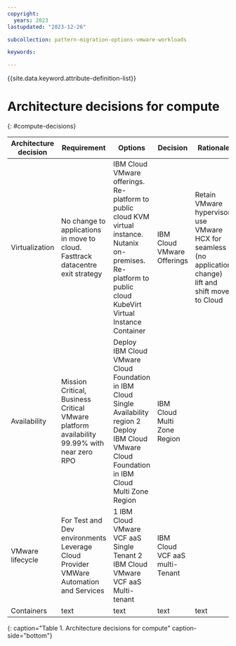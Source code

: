 ```yaml
---
copyright:
  years: 2023
lastupdated: "2023-12-26"

subcollection: pattern-migration-options-vmware-workloads

keywords:

---
```


{{site.data.keyword.attribute-definition-list}}

# Architecture decisions for compute

{: \#compute-decisions}

| Architecture decision | Requirement                                                                                | Options                                                                                                                                                            | Decision                       | Rationale                                                                                                  |
|-----------------------|--------------------------------------------------------------------------------------------|--------------------------------------------------------------------------------------------------------------------------------------------------------------------|--------------------------------|------------------------------------------------------------------------------------------------------------|
| Virtualization        | No change to applications in move to cloud. Fasttrack datacentre exit strategy             | IBM Cloud VMware offerings. Re-platform to public cloud KVM virtual instance. Nutanix on-premises. Re-platform to public cloud KubeVirt Virtual Instance Container | IBM Cloud VMware Offerings     | Retain VMware hypervisor, use VMware HCX for seamless (no application change) lift and shift move to Cloud |
| Availability          | Mission Critical, Business Critical VMware platform availability 99.99% with near zero RPO | Deploy IBM Cloud VMware Cloud Foundation in IBM Cloud Single Availability region 2 Deploy IBM Cloud VMware Cloud Foundation in IBM Cloud Multi Zone Region         | IBM Cloud Multi Zone Region    |                                                                                                            |
| VMware lifecycle      | For Test and Dev environments Leverage Cloud Provider VMWare Automation and Services       | 1 IBM Cloud VMware VCF aaS Single Tenant 2 IBM Cloud VMware VCF aaS Multi-tenant                                                                                   | IBM Cloud VCF aaS multi-Tenant |                                                                                                            |
| Containers            | text                                                                                       | text                                                                                                                                                               | text                           | text                                                                                                       |

{: caption="Table 1. Architecture decisions for compute" caption-side="bottom"}
